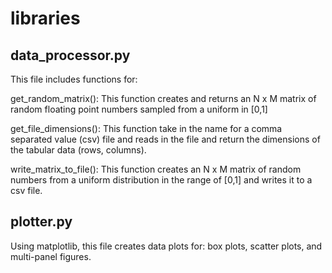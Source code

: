 # libraries

## data_processor.py
This file includes functions for:

get_random_matrix(): This function creates and returns an N x M matrix of random floating point numbers sampled from a uniform in [0,1]

get_file_dimensions(): This function take in the name for a comma separated value (csv) file and reads in the file and return the dimensions of the tabular data (rows, columns).

write_matrix_to_file(): This function creates an N x M matrix of random numbers from a uniform distribution in the range of [0,1] and  writes it to a csv file.

## plotter.py

Using matplotlib, this file creates data plots for: box plots, scatter plots, and multi-panel figures.